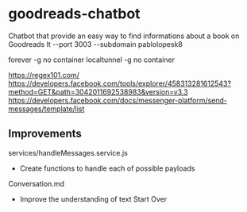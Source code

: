# goodreads-chatbot

Chatbot that provide an easy way to find informations about a book on Goodreads
lt --port 3003 --subdomain pablolopesk8

forever -g no container
localtunnel -g no container

<https://regex101.com/>
<https://developers.facebook.com/tools/explorer/458313281612543?method=GET&path=3042011692538983&version=v3.3>
<https://developers.facebook.com/docs/messenger-platform/send-messages/template/list>

## Improvements

services/handleMessages.service.js

- Create functions to handle each of possible payloads

Conversation.md

- Improve the understanding of text Start Over
